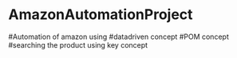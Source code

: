 # AmazonAutomationProject

#Automation of amazon using #datadriven concept #POM concept #searching the product using key concept
